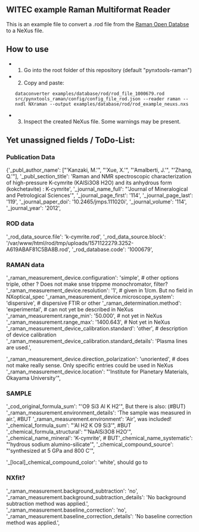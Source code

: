## WITEC example Raman Multiformat Reader
This is an example file to convert a .rod file from the [Raman Open Databse](https://solsa.crystallography.net/rod/) to a NeXus file.

## How to use
- 1. Go into the root folder of this repository (default "pynxtools-raman")
- 2. Copy and paste:
    ```
    dataconverter examples/database/rod/rod_file_1000679.rod src/pynxtools_raman/config/config_file_rod.json --reader raman --nxdl NXraman --output examples/database/rod/rod_example_neuxs.nxs
    ```
- 3. Inspect the created NeXus file. Some warnings may be present.

## Yet unassigned fields / ToDo-List:

### Publication Data
{'_publ_author_name': ["'Kanzaki, M.'", "'Xue, X.'", "'Amalberti, J.'", "'Zhang, Q.'"],
'_publ_section_title': 'Raman and NMR spectroscopic characterization of high-pressure K-cymrite  (KAlSi3O8 H2O) and its anhydrous form (kokchetavite) : K-cymrite',
'_journal_name_full': "'Journal of Mineralogical and Petrological Sciences'",
'_journal_page_first': '114',
'_journal_page_last': '119',
'_journal_paper_doi': '10.2465/jmps.111020i',
'_journal_volume': '114',
'_journal_year': '2012',

### ROD data
'_rod_data_source.file': 'k-cymrite.rod',
'_rod_data_source.block': '/var/www/html/rod/tmp/uploads/1571122279.3252-A619ABAF81C5BA8B.rod',
'_rod_database.code': '1000679',



### RAMAN data
'_raman_measurement_device.configuration': 'simple', # other options triple, other ? Does not make snse trippme monochromator, filter?
'_raman_measurement_device.resolution': '1',        # given in 1/cm. But no field in NXoptical_spec
'_raman_measurement_device.microscope_system': 'dispersive',    # dispersive FTIR or other
'_raman_determination.method': 'experimental', # can not yet be described in NeXus
'_raman_measurement.range_min': '50.000', # not yet in NeXus
'_raman_measurement.range_max': '1400.643', # Not yet in NeXus
'_raman_measurement_device_calibration.standard': 'other', # description of device calibration
'_raman_measurement_device_calibration.standard_details': 'Plasma lines are used.',

'_raman_measurement_device.direction_polarization': 'unoriented', # does not make really sense. Only specific entries could be used in NeXus
'_raman_measurement_device.location': "'Institute for Planetary Materials, Okayama University'",

### SAMPLE
'_cod_original_formula_sum': "'O9 Si3 Al K H2'",
But there is also: (#BUT)
'_raman_measurement.environment_details': 'The sample was measured in air.', #BUT '_raman_measurement.environment': 'Air', was included!
'_chemical_formula_sum': "'Al H2 K O9 Si3'", #BUT '_chemical_formula_structural': "'NaAlSi3O8 H2O'",
'_chemical_name_mineral': 'K-cymrite', # BUT'_chemical_name_systematic': "'hydrous sodium alumino-silicate'",
'_chemical_compound_source': "'synthesized at 5 GPa and 800 C'",

'_[local]_chemical_compound_color': 'white', should go to 

### NXfit?
'_raman_measurement.background_subtraction': 'no',
'_raman_measurement.background_subtraction_details': 'No background subtraction method was applied.',
'_raman_measurement.baseline_correction': 'no',
'_raman_measurement.baseline_correction_details': 'No baseline correction method was applied.',